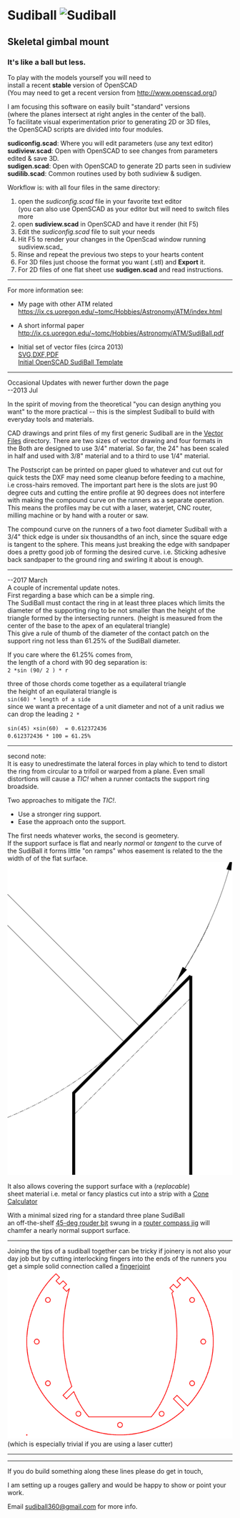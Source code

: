 Sudiball   ![Sudiball](https://ix.cs.uoregon.edu/~tomc/Hobbies/Astronomy/ATM/SudiBall/open_sb1t.png "Sudiball")
========

## Skeletal gimbal mount  
### It's like a ball but less.   

To play with the models yourself you will need to  
install a recent __stable__ version of OpenSCAD  
(You may need to get a recent version from <http://www.openscad.org/>)

I am focusing this software on easily built "standard" versions  
(where the planes intersect at right angles in the center of the ball).   
To facilitate visual experimentation prior to generating 2D or 3D files,   
the OpenSCAD scripts are divided into four modules.


__sudiconfig.scad__: Where you will edit parameters (use any text editor)   
__sudiview.scad__:	 Open with OpenSCAD to see changes from parameters edited & save 3D.  
__sudigen.scad__:	 Open with OpenSCAD to generate 2D parts seen in sudiview  
__sudilib.scad__:	Common routines used by both sudiview & sudigen.   

Workflow is: with all four files in the same directory:  
1.  open the _sudiconfig.scad_ file in your favorite text editor  
  (you can also use OpenSCAD as your editor but will need to switch files more  
2.  open __sudiview.scad__ in OpenSCAD and have it render (hit F5)  
3.  Edit the _sudiconfig.scad_ file to suit your needs  
4.  Hit F5 to render your changes in the OpenScad window running sudiview.scad_  
5.  Rinse and repeat the previous two steps to your hearts content  
6.  For 3D files just choose the format you want (.stl) and __Export__ it.  
7.  For 2D files of one flat sheet use __sudigen.scad__ and read instructions.  

------------------------------------------------------------------------
For more information see:
  
- My page with other ATM related
https://ix.cs.uoregon.edu/~tomc/Hobbies/Astronomy/ATM/index.html  
 
- A short informal paper
http://ix.cs.uoregon.edu/~tomc/Hobbies/Astronomy/ATM/SudiBall.pdf

- Initial set of vector files (circa 2013)  
[SVG,DXF,PDF](vector_files/)  
[Initial OpenSCAD SudiBall Template](Mark_I/sudiball_template.scad/)


------------------------------------------------------------------------
Occasional Updates with newer further down the page  
--2013 Jul

In the spirit of moving from the theoretical "you can design anything you want" 
to the more practical -- this is the simplest Sudiball to build with everyday tools and materials. 

CAD drawings and print files of my first generic Sudiball are in the [Vector Files](/vector_files/) directory. 
There are two sizes of vector drawing and four formats in the
Both are designed to use 3/4" material. 
So far, the 24" has been scaled in half and used with 3/8" material 
and to a third to use 1/4" material. 

The Postscript can be printed on paper glued to whatever and cut out for quick tests 
the DXF may need some cleanup before feeding to a machine, i.e cross-hairs removed.
The important part here is the slots are just 90 degree cuts 
and cutting the entire profile at 90 degrees does not interfere 
with making the compound curve on the runners as a separate operation. 
This means the profiles may be cut with a laser, waterjet, CNC router, milling machine 
or by hand with a router or saw.

The compound curve on the runners of a two foot diameter Sudiball with a 3/4" thick edge 
is under six thousandths of an inch, since the square edge is tangent to the sphere. 
This means just breaking the edge with sandpaper does a pretty good job of forming the desired curve.
i.e. Sticking adhesive back sandpaper to the ground ring and swirling it about is enough.



--------------------------------------------------------------------------------

--2017 March  
A couple of incremental update notes.  
First regarding a base which can be a simple ring.  
The SudiBall must contact the ring in at least three places which limits the
diameter of the supporting ring to be not smaller than
the height of the triangle formed by the intersecting runners.
(height is measured from the center of the base to the apex of an equlateral triangle)  
This give a rule of thumb of the diameter of the contact patch on
the support ring not less than 61.25% of the SudiBall diameter.

If you care where the 61.25% comes from,  
the length of a chord with 90 deg separation is:  
`2 *sin (90/ 2 ) * r`

three of those chords come together as a equilateral triangle  
the height of an equilateral triangle is  
`sin(60) * length of a side`  
since we want a precentage of a unit diameter and not of a unit radius
we can drop the leading `2 *`

`sin(45) ×sin(60)  = 0.612372436`  
`0.612372436 * 100 = 61.25%`
 
------------------------------------------------------------------------------
second note:   
It is easy to unedrestimate the lateral forces in play which to tend to distort
the ring from circular to a trifoil or warped from a plane.
Even small distortions will cause a _TIC!_ when a runner contacts the support ring broadside.

Two approaches to mitigate the _TIC!_.  
- Use a stronger ring support.  
- Ease the approach onto the support.  

The first needs whatever works, the second is geometery.  
If the support surface is flat and nearly _normal_ or _tangent_ to the curve
of the SudiBall it forms little "on ramps" whos easement is related to 
the the width of of the flat surface.  
![conic easement](Gallery/nornal_support.png)

It also allows covering the support surface with a (_replacable_)   
sheet material i.e. metal or fancy plastics cut into a strip with a [Cone Calculator](https://duckduckgo.com/?q=cone+calculator&ia=web)

With a minimal sized ring for a standard three plane SudiBall  
an off-the-shelf [45-deg rouder bit](https://duckduckgo.com/?q=45+deg+router+bit+chamfer&iax=1&ia=images)
swung in a [router compass jig](https://duckduckgo.com/?q=router+compass+jig&iar=images&iax=1&ia=images) will chamfer
a nearly normal support surface.  

------------------------------------------------------------------------------

Joining the tips of a sudiball together can be tricky if joinery is not also your day job
but by cutting interlocking fingers into the ends of the runners you get a
simple solid connection called a [fingerjoint](https://en.wikipedia.org/wiki/Finger_joint)  
![fingerjoint](Gallery/sudiball_fingerjoint.png)  
(which is especially trivial if you are using a laser cutter)

-------------------------------------------------------------------------------
------------------------------------------------------------------------------

If you do build something along these lines please do get in touch,

I am setting up a rouges gallery and would be happy to show or point your work.

Email sudiball360@gmail.com for more info.
